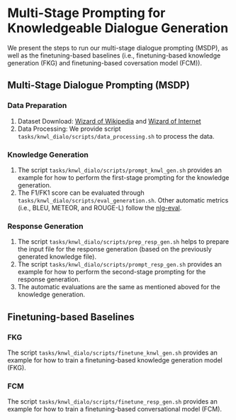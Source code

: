 
# Multi-Stage Prompting for Knowledgeable Dialogue Generation

We present the steps to run our multi-stage dialogue prompting (MSDP), as well as the finetuning-based baselines (i.e., finetuning-based knowledge generation (FKG) and finetuning-based coversation model (FCM)).

## Multi-Stage Dialogue Prompting (MSDP)

### Data Preparation
1. Dataset Download: [Wizard of Wikipedia](https://parl.ai/projects/wizard_of_wikipedia/) and [Wizard of Internet](https://parl.ai/projects/sea/)
2. Data Processing: We provide script ```tasks/knwl_dialo/scripts/data_processing.sh``` to process the data.

### Knowledge Generation
1. The script ```tasks/knwl_dialo/scripts/prompt_knwl_gen.sh``` provides an example for how to perform the first-stage prompting for the knowledge generation.
2. The F1/FK1 score can be evaluated through ```tasks/knwl_dialo/scripts/eval_generation.sh```. Other automatic metrics (i.e., BLEU, METEOR, and ROUGE-L) follow the [nlg-eval](https://github.com/Maluuba/nlg-eval).

### Response Generation
1. The script ```tasks/knwl_dialo/scripts/prep_resp_gen.sh``` helps to prepare the input file for the response generation (based on the previously generated knowledge file).
2. The script ```tasks/knwl_dialo/scripts/prompt_resp_gen.sh``` provides an example for how to perform the second-stage prompting for the response generation.
3. The automatic evaluations are the same as mentioned aboved for the knowledge generation.

## Finetuning-based Baselines

### FKG
The script ```tasks/knwl_dialo/scripts/finetune_knwl_gen.sh``` provides an example for how to train a finetuning-based knowledge generation model (FKG).

### FCM
The script ```tasks/knwl_dialo/scripts/finetune_resp_gen.sh``` provides an example for how to train a finetuning-based conversational model (FCM).

